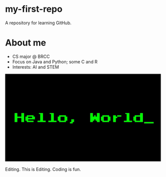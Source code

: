 # my-first-repo
A repository for learning GitHub.


# About me
- CS major @ BRCC
- Focus on Java and Python; some C and R
- Interests: AI and STEM

![Profile Picture](helloworld.jpeg)

Editing. This is Editing.
Coding is fun.
